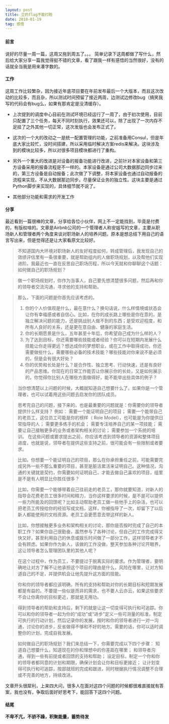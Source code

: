 ```yaml
---
layout: post
title: 立的flag不能打脸
date: 2018-01-19
tag: 感悟
---
```


###
#### 前言
说好的尽量一周一篇，这周又拖到周五了。。。
简单记录下这周都做了写什么，然后给大家分享一篇我觉得挺不错的文章，看了跟我一样有感悟的当然很好，没有的话就全当我是用来凑字数的。

#### 工作
这周工作比较繁杂，因为接近年底项目要在年前发布最后一个大版本，而且这次改动的比较多，而且杂，所以测试时间预留了接近两周，边测试边修改bug（搞笑我写的代码会有bug么，如果有那肯定是没清缓存）。

- 上次提到的调度中心目前在测试环境已经运行了一周了，由于初次使用，目前只配置了三个任务，每天不同时刻执行，效果还可以，除了出现了一次内存不足挂了之外其他一切正常，这次发版也会发布正式了。

- 这次的一个大的改动之一是统一配置管理的功能，之前准备用Consul，但是年底大家比较忙，没时间搭建，所以采用临时解决方案redis来解决。这块涉及到的模块比较多，所以对很多项目模块都进行了重构。

- 另外一个重大的改进是对设备的报备功能进行改进，之前针对本家设备和第三方设备采用的报备流程是不一样的。本家设备是通过公司大数据那边同步过来的，第三方设备是自动报备；此次做了下调整，将本家设备也通过自动报备的流程来实现，不从大数据那边同步。尽量保证业务的独立性。这块主要是通过Python脚步来实现的，具体细节就不说了。

- 其他部分功能和需求的开发工作

#### 分享
最近看到一篇很棒的文章，分享给各位小伙伴，网上不一定能找到，毕竟是付费的，有版权啥的。文章是Airbnb公司的一个管理者人称安姐写的文章，主要从职场新人和管理者两个角度来谈对职场新人的培养问题。原本是想总结下用自己的语言写出来，但是觉得还是让大家看原文比较好。

> 不知道国内大环境对职场新人的友好程度如何，转成管理后，我发现自己的效绩评估里有一条很重要，就是帮助组内的人做职场规划，以及帮他们实现进阶。我最近也一直在反思自己职场历程，所以今天就和你聊聊这个话题：如何做自己的职场规划？

> 做一个职场规划时，你作为当事人，自己要先想清楚很多问题，然后再和你的领导者交流沟通，寻求他的支持和帮助。

> 那么，下面的问题是你首先应该考虑的。
> 1. 你的个人价值观是什么，最在意什么？换句话说，什么样情境或状态会让你有幸福感或者自信心。比如，在你的成长路上哪些是你在意的，是独立解决问题的能力，还是挑战别人做不到的东西；是受欢迎程度，和所有人良好的关系，还是更在意自由、健康的家庭生活。
> 2. 你的长期愿景是什么，五年甚至十年后，你希望自己成为什么样的人？
> 3. 为了达到目标，你还需要哪些技能或者经验？你可以在短期内发展什么技能让你走得更远？想达成你的梦想职业，或在工作中取得成功，你还需要做些什么，需要哪些必备的技术技能？哪些技能对你来说不是必须的，但是会有很大好处？
> 4. 你的优势和长处是什么？是合作性、独立思考、行动快速，还是有良好的产品思维。你现在的日常工作能否让你展示你的长处，又是如何展示的，你觉得你比别人在哪些方面做得好，能不能举出些具体的例子？

> 当你想清楚以上问题的时候，大概就知道自己想要什么了。如果你是一个管理者，也可以试着用这些问题去启发你的团队成员。

> 思考完自己的问题，接下来的，也是最重要的问题就是：你需要你的领导者提供什么样支持？
> 例如：
> 需要一个能证明自己的项目；
> 需要一个能带自己的老员工，这位员工可能是你的榜样（ Role Model），也可能是为你提供日常指导的人；
> 需要更多练手的机会；
> 需要专注培养自己的某一项技能；
> 需要让自己接触更多的业务或者架构相关的讨论；
> 需要参加一个系统的培训。
> 在这些问题或要求提出之前，你应该考虑到领导者的资源和整体项目进度，也就是说，领导者在提供这些支持之前，很可能会有一些限制或者要求。

> 比如，你想要一个能证明自己的项目，那么在你承担重任之前，可能需要完成另外一些不那么重要的项目，甚至是脏活累活来证明自己。这种情况，沟通的关键就是契约，你需要如何证明自己，才能去做自己喜欢的项目，组里是不是有人明显比你胜任很多？

> 比如，你需要一个能够带着自己往前走的老员工，那你就要知道，对新人的指导会花费老员工很多时间和精力，当你这样要求的时候，是不是可以提供一些力所能及的回馈呢？比如主动帮助老员工做一些他手上的杂活，也可以把老员工传授给你的经验写成文档，这样，你被指导了一次，却留下了以后新人都能使用的文档资源。老员工会更愿意去带这样的新人。

> 比如，你想接触更多业务和架构相关的讨论，那你是否按时完成了自己的本职工作？如果你自己很勤奋，虽然参与了各种讨论，但自己的工作完成得又快又好，甚至利用自己的休息或娱乐时间做了一部分工作，这样领导者才不会有顾虑。如果你作为新人，该做的工作没做，整天参加各种讨论开眼界，这让领导者怎么管理团队里的其他人呢？

> 在这个过程中，作为员工，不要提过于脱离实际的要求。作为管理者，要明确地让对方了解不让他承担这个项目的理由是什么，风险在哪里，让对方知道自己的不足，并提供机会让他先提升这方面的技能。

> 你和你的领导者都应该明确，所有的支持和帮助对你的长期目标和短期发展都是有益的。不要提一些似是而非的需求，也不要人云亦云，如果这些要求不会让你离你的目标更近，那就是无用功。

> 得到领导者的帮助和支持后，剩下的就是让这一切变得可执行和可追踪。你可以和你的领导者一起为你的“成功”或“进步”定义一些可测量的标准，制定可执行的行动计划，然后记录你的发展，按时和你的领导者进行一对一沟通，讨论你的进步，反省做得不够和不好的地方。需要的话，你可以适时调整你的计划，完成自我发展。

>如何做自己的职场规划？我们来总结一下，你需要完成以下四个步骤：
> 知道自己想要什么，知道现在的你和理想中的你差距在哪里；
> 和领导者沟通，得到一些有前提或者回馈的支持和帮助；
> 设定目标，制定一个你和你的领导者都同意的计划和期限，确保计划会让你和目标更接近；
> 让计划变得可执行和可追踪，按部就班的完成和跟进，同时根据执行情况调整不合理或不完善的地方，持续改进。

文章开头很犀利，上来四大问，很多人在面对这四个问题的时候都很难直接就有答案，我也没有，争取后面好好思考下，能回答下这四个问题。

#### 结尾
**不卑不亢，不骄不躁，积聚能量，蓄势待发**